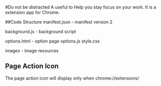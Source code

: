 #Do not be distracted
A useful to Help you stay focus on your work.
It is a extension app for Chrome.

##Code Structure
manifest.json - manifest version 2

background.js - background script

options.html - option page 
options.js
style.css

images - image resources

## Page Action Icon
The page action icon will display only when chrome://extensions/
